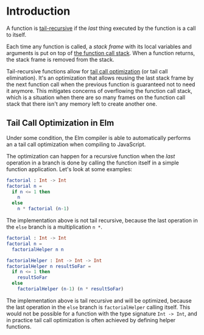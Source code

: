 # Introduction

A function is [tail-recursive][recursion-tc] if the _last_ thing executed by the function is a call to itself.

Each time any function is called, a _stack frame_ with its local variables and arguments is put on top of [the function call stack][call-stack].
When a function returns, the stack frame is removed from the stack.

Tail-recursive functions allow for [tail call optimization][tail-call-optimization] (or tail call elimination).
It's an optimization that allows reusing the last stack frame by the next function call when the previous function is guaranteed not to need it anymore.
This mitigates concerns of overflowing the function call stack, which is a situation when there are so many frames on the function call stack that there isn't any memory left to create another one.

## Tail Call Optimization in Elm

Under some condition, the Elm compiler is able to automatically performs an a tail call optimization when compiling to JavaScript.

The optimization can happen for a recursive function when the _last_ operation in a branch is done by calling the function itself in a simple function application.
Let's look at some examples:

```elm
factorial : Int -> Int
factorial n =
  if n <= 1 then
    n
  else
    n * factorial (n-1)
```

The implementation above is not tail recursive, because the last operation in the `else` branch is a multiplication `n *`.

```elm
factorial : Int -> Int
factorial n =
  factorialHelper n n

factorialHelper : Int -> Int -> Int
factorialHelper n resultSoFar =
  if n <= 1 then
    resultSoFar
  else
    factorialHelper (n-1) (n * resultSoFar)
```

The implementation above is tail recursive and will be optimized, because the last operation in the `else` branch is `factorialHelper` calling itself.
This would not be possible for a function with the type signature `Int -> Int`, and in practice tail call optimization is often achieved by defining helper functions.

[recursion-tc]: https://en.wikipedia.org/wiki/Tail_call
[call-stack]: https://en.wikipedia.org/wiki/Call_stack
[tail-call-optimization]: https://jfmengels.net/tail-call-optimization/
